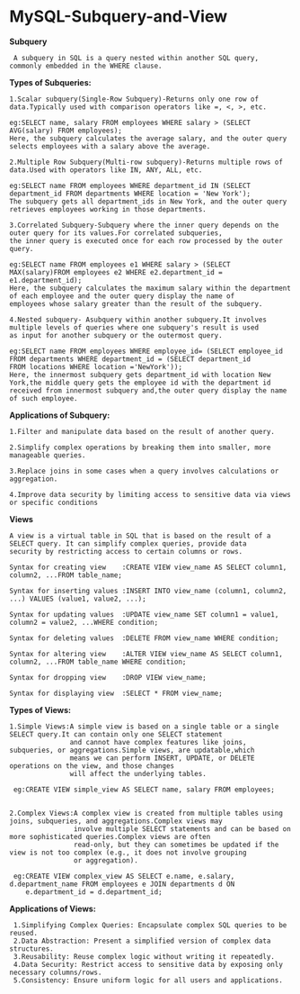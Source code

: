 # MySQL-Subquery-and-View

**Subquery**

     A subquery in SQL is a query nested within another SQL query, commonly embedded in the WHERE clause.
   
**Types of Subqueries:**

    1.Scalar subquery(Single-Row Subquery)-Returns only one row of data.Typically used with comparison operators like =, <, >, etc.
                                      
    eg:SELECT name, salary FROM employees WHERE salary > (SELECT AVG(salary) FROM employees);
    Here, the subquery calculates the average salary, and the outer query selects employees with a salary above the average.

    2.Multiple Row Subquery(Multi-row subquery)-Returns multiple rows of data.Used with operators like IN, ANY, ALL, etc.

    eg:SELECT name FROM employees WHERE department_id IN (SELECT department_id FROM departments WHERE location = 'New York');
    The subquery gets all department_ids in New York, and the outer query retrieves employees working in those departments.

    3.Correlated Subquery-Subquery where the inner query depends on the outer query for its values.For correlated subqueries, 
    the inner query is executed once for each row processed by the outer query.

    eg:SELECT name FROM employees e1 WHERE salary > (SELECT MAX(salary)FROM employees e2 WHERE e2.department_id = e1.department_id);
    Here, the subquery calculates the maximum salary within the department of each employee and the outer query display the name of 
    employees whose salary greater than the result of the subquery.

    4.Nested subquery- Asubquery within another subquery.It involves multiple levels of queries where one subquery's result is used 
    as input for another subquery or the outermost query.

    eg:SELECT name FROM employees WHERE employee_id= (SELECT employee_id FROM departments WHERE department_id = (SELECT department_id 
    FROM locations WHERE location ='NewYork'));
    Here, the innermost subquery gets department_id with location New York,the middle query gets the employee id with the department id 
    received from innermost subquery and,the outer query display the name of such employee.

**Applications of Subquery:**

    1.Filter and manipulate data based on the result of another query.
   
    2.Simplify complex operations by breaking them into smaller, more manageable queries.
   
    3.Replace joins in some cases when a query involves calculations or aggregation.
   
    4.Improve data security by limiting access to sensitive data via views or specific conditions

**Views**

    A view is a virtual table in SQL that is based on the result of a SELECT query. It can simplify complex queries, provide data 
    security by restricting access to certain columns or rows.
   
    Syntax for creating view    :CREATE VIEW view_name AS SELECT column1, column2, ...FROM table_name;
    
    Syntax for inserting values :INSERT INTO view_name (column1, column2, ...) VALUES (value1, value2, ...);
    
    Syntax for updating values  :UPDATE view_name SET column1 = value1, column2 = value2, ...WHERE condition;
    
    Syntax for deleting values  :DELETE FROM view_name WHERE condition;
    
    Syntax for altering view    :ALTER VIEW view_name AS SELECT column1, column2, ...FROM table_name WHERE condition;
    
    Syntax for dropping view    :DROP VIEW view_name;
    
    Syntax for displaying view  :SELECT * FROM view_name;
   
**Types of Views:**

    1.Simple Views:A simple view is based on a single table or a single SELECT query.It can contain only one SELECT statement 
                   and cannot have complex features like joins, subqueries, or aggregations.Simple views, are updatable,which
                   means we can perform INSERT, UPDATE, or DELETE operations on the view, and those changes 
                   will affect the underlying tables.

     eg:CREATE VIEW simple_view AS SELECT name, salary FROM employees;


    2.Complex Views:A complex view is created from multiple tables using joins, subqueries, and aggregations.Complex views may 
                    involve multiple SELECT statements and can be based on more sophisticated queries.Complex views are often 
                    read-only, but they can sometimes be updated if the view is not too complex (e.g., it does not involve grouping
                    or aggregation).
                   
     eg:CREATE VIEW complex_view AS SELECT e.name, e.salary, d.department_name FROM employees e JOIN departments d ON 
        e.department_id = d.department_id;

**Applications of Views:**

     1.Simplifying Complex Queries: Encapsulate complex SQL queries to be reused.
     2.Data Abstraction: Present a simplified version of complex data structures.
     3.Reusability: Reuse complex logic without writing it repeatedly.
     4.Data Security: Restrict access to sensitive data by exposing only necessary columns/rows.
     5.Consistency: Ensure uniform logic for all users and applications.
